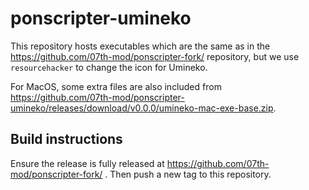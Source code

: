 # ponscripter-umineko

This repository hosts executables which are the same as in the https://github.com/07th-mod/ponscripter-fork/ repository, but we use `resourcehacker` to change the icon for Umineko. 

For MacOS, some extra files are also included from https://github.com/07th-mod/ponscripter-umineko/releases/download/v0.0.0/umineko-mac-exe-base.zip.

## Build instructions

Ensure the release is fully released at https://github.com/07th-mod/ponscripter-fork/ . Then push a new tag to this repository.